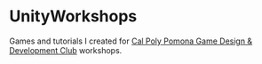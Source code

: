 # UnityWorkshops
Games and tutorials I created for [Cal Poly Pomona Game Design & Development Club](http://cppgamedev.com/) workshops.